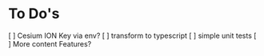 # To Do's

[ ] Cesium ION Key via env?
[ ] transform to typescript
[ ] simple unit tests
[ ] More content Features?

